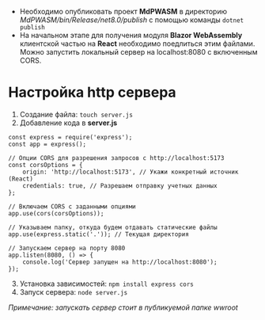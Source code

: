 - Необходимо опубликовать проект **MdPWASM** в директорию _MdPWASM/bin/Release/net8.0/publish_ с помощью команды `dotnet publish`
- На начальном этапе для получения модуля **Blazor WebAssembly** клиентской частью на **React** необходимо поедлиться этим файлами. Можно запустить локальный сервер на localhost:8080 с включенным CORS. 

# Настройка http сервера 
1) Создание файла:
`touch server.js
`
2) Добавление кода в **server.js**
```const cors = require('cors');
const express = require('express');
const app = express();

// Опции CORS для разрешения запросов с http://localhost:5173
const corsOptions = {
    origin: 'http://localhost:5173', // Укажи конкретный источник (React)
    credentials: true, // Разрешаем отправку учетных данных
};

// Включаем CORS с заданными опциями
app.use(cors(corsOptions));

// Указываем папку, откуда будем отдавать статические файлы
app.use(express.static('.')); // Текущая директория

// Запускаем сервер на порту 8080
app.listen(8080, () => {
    console.log('Сервер запущен на http://localhost:8080');
});
```
3) Установка зависимостей: `npm install express cors
`
4) Запуск сервера: `node server.js
`

_Примечание: запускать сервер стоит в публикуемой папке wwroot_
